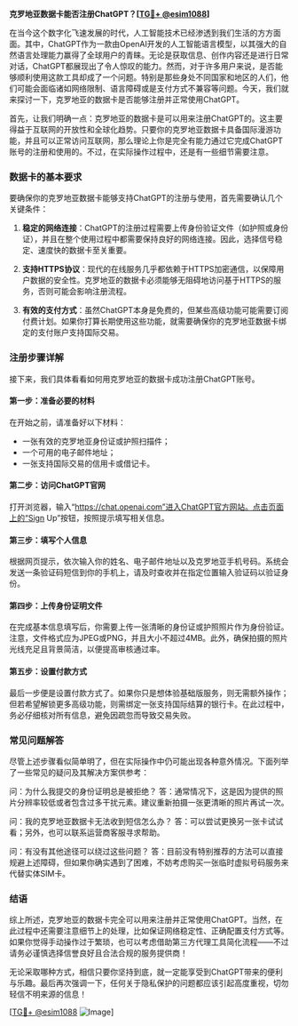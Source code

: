 **克罗地亚数据卡能否注册ChatGPT？[[TG💪+ @esim1088](https://t.me/s/esim1088)]**

在当今这个数字化飞速发展的时代，人工智能技术已经渗透到我们生活的方方面面。其中，ChatGPT作为一款由OpenAI开发的人工智能语言模型，以其强大的自然语言处理能力赢得了全球用户的青睐。无论是获取信息、创作内容还是进行日常对话，ChatGPT都展现出了令人惊叹的能力。然而，对于许多用户来说，是否能够顺利使用这款工具却成了一个问题。特别是那些身处不同国家和地区的人们，他们可能会面临诸如网络限制、语言障碍或是支付方式不兼容等问题。今天，我们就来探讨一下，克罗地亚的数据卡是否能够注册并正常使用ChatGPT。

首先，让我们明确一点：克罗地亚的数据卡是可以用来注册ChatGPT的。这主要得益于互联网的开放性和全球化趋势。只要你的克罗地亚数据卡具备国际漫游功能，并且可以正常访问互联网，那么理论上你是完全有能力通过它完成ChatGPT账号的注册和使用的。不过，在实际操作过程中，还是有一些细节需要注意。

### 数据卡的基本要求

要确保你的克罗地亚数据卡能够支持ChatGPT的注册与使用，首先需要确认几个关键条件：

1. **稳定的网络连接**：ChatGPT的注册过程需要上传身份验证文件（如护照或身份证），并且在整个使用过程中都需要保持良好的网络连接。因此，选择信号稳定、速度快的数据卡至关重要。
   
2. **支持HTTPS协议**：现代的在线服务几乎都依赖于HTTPS加密通信，以保障用户数据的安全性。克罗地亚的数据卡必须能够无阻碍地访问基于HTTPS的服务，否则可能会影响注册流程。

3. **有效的支付方式**：虽然ChatGPT本身是免费的，但某些高级功能可能需要订阅付费计划。如果你打算长期使用这些功能，就需要确保你的克罗地亚数据卡绑定的支付账户支持国际交易。

### 注册步骤详解

接下来，我们具体看看如何用克罗地亚的数据卡成功注册ChatGPT账号。

#### 第一步：准备必要的材料

在开始之前，请准备好以下材料：
- 一张有效的克罗地亚身份证或护照扫描件；
- 一个可用的电子邮件地址；
- 一张支持国际交易的信用卡或借记卡。

#### 第二步：访问ChatGPT官网

打开浏览器，输入“https://chat.openai.com”进入ChatGPT官方网站。点击页面上的“Sign Up”按钮，按照提示填写相关信息。

#### 第三步：填写个人信息

根据网页提示，依次输入你的姓名、电子邮件地址以及克罗地亚手机号码。系统会发送一条验证码短信到你的手机上，请及时查收并在指定位置输入验证码以验证身份。

#### 第四步：上传身份证明文件

在完成基本信息填写后，你需要上传一张清晰的身份证或护照照片作为身份验证。注意，文件格式应为JPEG或PNG，并且大小不超过4MB。此外，确保拍摄的照片光线充足且背景简洁，以便提高审核通过率。

#### 第五步：设置付款方式

最后一步便是设置付款方式了。如果你只是想体验基础版服务，则无需额外操作；但若希望解锁更多高级功能，则需绑定一张支持国际结算的银行卡。在此过程中，务必仔细核对所有信息，避免因疏忽而导致交易失败。

### 常见问题解答

尽管上述步骤看似简单明了，但在实际操作中仍可能出现各种意外情况。下面列举了一些常见的疑问及其解决方案供参考：

问：为什么我提交的身份证明总是被拒绝？
答：通常情况下，这是因为提供的照片分辨率较低或者包含过多干扰元素。建议重新拍摄一张更清晰的照片再试一次。

问：我的克罗地亚数据卡无法收到短信怎么办？
答：可以尝试更换另一张卡试试看；另外，也可以联系运营商客服寻求帮助。

问：有没有其他途径可以绕过这些问题？
答：目前没有特别推荐的方法可以直接规避上述障碍，但如果你确实遇到了困难，不妨考虑购买一张临时虚拟号码服务来代替实体SIM卡。

### 结语

综上所述，克罗地亚的数据卡完全可以用来注册并正常使用ChatGPT。当然，在此过程中还需要注意细节上的处理，比如保证网络稳定性、正确配置支付方式等。如果你觉得手动操作过于繁琐，也可以考虑借助第三方代理工具简化流程——不过请务必谨慎选择信誉良好且合法合规的服务提供商！

无论采取哪种方式，相信只要你坚持到底，就一定能享受到ChatGPT带来的便利与乐趣。最后再次强调一下，任何关于隐私保护的问题都应该引起高度重视，切勿轻信不明来源的信息！

[[TG💪+ @esim1088](https://t.me/s/esim1088) ![Image](https://i.postimg.cc/4NQfJmqS/Snipaste-2025-05-13-00-14-12.png)]